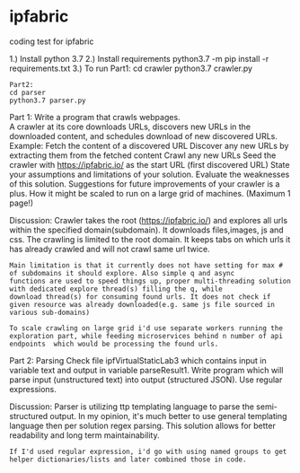# ipfabric

coding test for ipfabric

1.) Install python 3.7
2.) Install requirements
python3.7 -m pip install -r requirements.txt
3.) To run
Part1:
cd crawler
python3.7 crawler.py

    Part2:
    cd parser
    python3.7 parser.py

Part 1: Write a program that crawls webpages.  
A crawler at its core downloads URLs, discovers new URLs in the downloaded content, and schedules download of new discovered URLs.
Example:
Fetch the content of a discovered URL
Discover any new URLs by extracting them from the fetched content
Crawl any new URLs
Seed the crawler with https://ipfabric.io/ as the start URL (first
discovered URL)
State your assumptions and limitations of your solution. Evaluate the weaknesses of this solution. Suggestions for future improvements of your crawler is a plus. How it might be scaled to run on a large grid of machines. (Maximum 1 page!)

Discussion:
Crawler takes the root (https://ipfabric.io/) and explores all urls within the specified domain(subdomain). It downloads files,images, js and css. The crawling is limited to the root domain. It keeps tabs on which urls it has already crawled and will not crawl same url twice.

    Main limitation is that it currently does not have setting for max # of subdomains it should explore. Also simple q and async
    functions are used to speed things up, proper multi-threading solution with dedicated explore thread(s) filling the q, while
    download thread(s) for consuming found urls. It does not check if given resource was already downloaded(e.g. same js file sourced in various sub-domains)

    To scale crawling on large grid i'd use separate workers running the exploration part, while feeding microservices behind n number of api endpoints  which would be processing the found urls.

Part 2: Parsing
Check file ipfVirtualStaticLab3 which contains input in variable text and output in variable parseResult1. Write program which will parse input (unstructured text) into output (structured JSON). Use regular expressions.

Discussion:
Parser is utilizing ttp templating language to parse the semi-structured output.
In my opinion, it's much better to use general templating language then per solution regex parsing. This solution allows for better readability and long term maintainability.

    If I'd used regular expression, i'd go with using named groups to get helper dictionaries/lists and later combined those in code.
